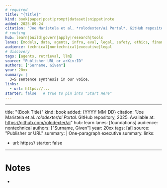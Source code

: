 ```yaml
---
# required
title: "{Title}"
kind: book|paper|post|prompt|dataset|snippet|note
added: 2025-09-24
citation: "Joe Maristela et al. *rolodexter/ai Portal*. GitHub repository, 2025. Available at: https://github.com/rolodexter/ai"
# routing
hub: learn|build|govern|apply|research|tools
lanes: [models, data, agents, infra, eval, legal, safety, ethics, finance, health, ...]
audience: technical|nontechnical|executive|legal
# discovery
tags: [agents, retrieval, llm]
source: "Publisher URL or arXiv:ID"
authors: ["Surname, Given"]
year: 20xx
summary: |
  3–5 sentence synthesis in our voice.
links:
  - url: https://...
starter: false   # true to pin into "Start Here"
---
```

---
title: "{Book Title}"
kind: book
added: {YYYY-MM-DD}
citation: "Joe Maristela et al. *rolodexter/ai Portal*. GitHub repository, 2025. Available at: https://github.com/rolodexter/ai"
hub: learn
lanes: [foundations]
audience: nontechnical
authors: ["Surname, Given"]
year: 20xx
tags: [ai]
source: "Publisher or URL"
summary: |
  One-paragraph executive summary.
links:
  - url: https://
starter: false
---
# Notes
- 
